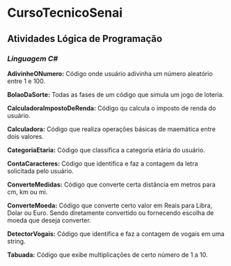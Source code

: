 # CursoTecnicoSenai
## Atividades Lógica de Programação
### *Linguagem C#*
**AdivinheONumero:** Código onde usuário adivinha um número aleatório entre 1 e 100.

**BolaoDaSorte:** Todas as fases de um código que simula um jogo de loteria.

**CalculadoraImpostoDeRenda:** Código qu calcula o imposto de renda do usuário.

**Calculadora:** Código que realiza operações básicas de maemática entre dois valores.

**CategoriaEtaria:** Código que classifica a categoria etária do usuário.

**ContaCaracteres:** Código que identifica e faz a contagem da letra solicitada pelo usuário.

**ConverteMedidas:** Código que converte certa distância em metros para cm, km ou mi.

**ConverteMoeda:** Código que converte certo valor em Reais para Libra, Dolar ou Euro. Sendo diretamente convertido ou fornecendo escolha de moeda que deseja converter.

**DetectorVogais:** Código que identifica e faz a contagem de vogais em uma string.

**Tabuada:** Código que exibe multiplicações de certo número de 1 a 10.

